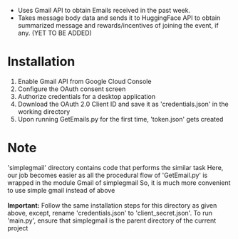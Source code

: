 - Uses Gmail API to obtain Emails received in the past week. 
- Takes message body data and sends it to HuggingFace API to obtain summarized message and rewards/incentives of joining the event, if any. (YET TO BE ADDED)

# Installation
1. Enable Gmail API from Google Cloud Console
2. Configure the OAuth consent screen
3. Authorize credentials for a desktop application
4. Download the OAuth 2.0 Client ID and save it as 'credentials.json' in the working directory
5. Upon running GetEmails.py for the first time, 'token.json' gets created


# Note
'simplegmail' directory contains code that performs the similar task
Here, our job becomes easier as all the procedural flow of 'GetEmail.py' is wrapped in the module Gmail of simplegmail
So, it is much more convenient to use simple gmail instead of above </br> </br>
<b>Important:</b> Follow the same installation steps for this directory as given above, except, rename 'credentials.json' to 'client_secret.json'.
To run 'main.py', ensure that simplegmail is the parent directory of the current project 
